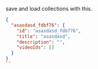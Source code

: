 save and load collections with this.

```json
{
  "asasdasd_fdbf76": {
    "id": "asasdasd_fdbf76",
    "title": "asasdasd",
    "description": "",
    "videoIds": []
  }
}
``